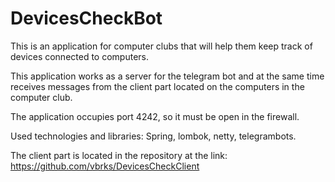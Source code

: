# DevicesCheckBot

This is an application for computer clubs that will help them keep track of devices connected to computers.

This application works as a server for the telegram bot and at the same time receives messages from the client part located on the computers in the computer club.

The application occupies port 4242, so it must be open in the firewall.

Used technologies and libraries: Spring, lombok, netty, telegrambots.

The client part is located in the repository at the link: https://github.com/vbrks/DevicesCheckClient
